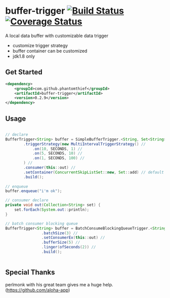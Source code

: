 buffer-trigger [![Build Status](https://travis-ci.org/PhantomThief/buffer-trigger.svg)](https://travis-ci.org/PhantomThief/buffer-trigger) [![Coverage Status](https://coveralls.io/repos/PhantomThief/buffer-trigger/badge.svg?branch=master)](https://coveralls.io/r/PhantomThief/buffer-trigger?branch=master)
=======================

A local data buffer with customizable data trigger

* customize trigger strategy
* buffer container can be customized
* jdk1.8 only

## Get Started

```xml
<dependency>
    <groupId>com.github.phantomthief</groupId>
    <artifactId>buffer-trigger</artifactId>
    <version>0.2.9</version>
</dependency>
```

## Usage

```Java

// declare
BufferTrigger<String> buffer = SimpleBufferTrigger.<String, Set<String>> newBuilder() //
        .triggerStrategy(new MultiIntervalTriggerStrategy() //
            .on(10, SECONDS, 1) //
            .on(5, SECONDS, 10) //
            .on(1, SECONDS, 100) //
        ) //
        .consumer(this::out) //
        .setContainer(ConcurrentSkipListSet::new, Set::add) // default is Collections.newSetFromMap(new ConcurrentHashMap<>())
        .build();
        
// enqueue
buffer.enqueue("i'm ok");

// consumer declare
private void out(Collection<String> set) {
	set.forEach(System.out::println);
}

// batch consumer blocking queue
BufferTrigger<String> buffer = BatchConsumeBlockingQueueTrigger.<String> newBuilder() //
                .batchSize(3) //
                .setConsumerEx(this::out) //
                .bufferSize(5) //
                .linger(ofSeconds(2)) //
                .build();
    
```

## Special Thanks

perlmonk with his great team gives me a huge help.
(https://github.com/aloha-app)
